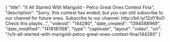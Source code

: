 {
    "title": "It All Started With Marigold - Petco Great Ones Contest Fina",
    "description": "Sorry, this contest has ended, but you can still subscribe to our channel for future ones. Subscribe to our channel: http:\/\/bit.ly\/12dY9oO Check this playlis...",
    "videoid": "144280",
    "date_created": "1394588969",
    "date_modified": "1418181168",
    "type": "captivate",
    "layout": "video",
    "url": "\/v\/it-all-started-with-marigold-petco-great-ones-contest-fina\/144280"
}